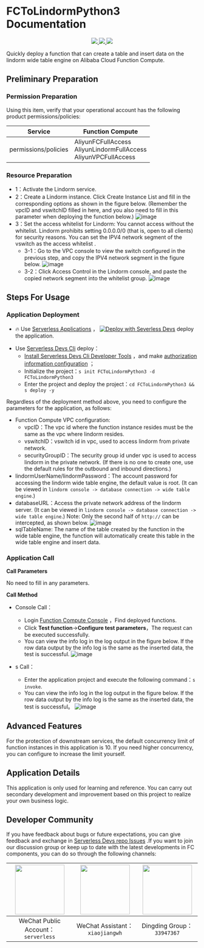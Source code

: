 # FCToLindormPython3 Documentation

<p align="center" class="flex justify-center">
    <a href="https://www.serverless-devs.com" class="ml-1">
    <img src="http://editor.devsapp.cn/icon?package=FCToLindormPython3&type=packageType">
  </a>
  <a href="http://www.devsapp.cn/details.html?name=FCToLindormPython3" class="ml-1">
    <img src="http://editor.devsapp.cn/icon?package=FCToLindormPython3&type=packageVersion">
  </a>
  <a href="http://www.devsapp.cn/details.html?name=FCToLindormPython3" class="ml-1">
    <img src="http://editor.devsapp.cn/icon?package=FCToLindormPython3&type=packageDownload">
  </a>
</p>

<description>

Quickly deploy a function that can create a table and insert data on the lindorm wide table engine on Alibaba Cloud Function Compute.

</description>


## Preliminary Preparation

### Permission Preparation

Using this item, verify that your operational account has the following product permissions/policies:


| Service              | Function Compute                                                     |     
|----------------------|----------------------------------------------------------------------|   
| permissions/policies | AliyunFCFullAccess</br>AliyunLindormFullAccess</br>AliyunVPCFullAccess |     

### Resource Preparation

  * 1：Activate the Lindorm service.
  * 2：Create a Lindorm instance.
    Click Create Instance List and fill in the corresponding options as shown in the figure below. (Remember the vpcID and vswitchID filled in here, and you also need to fill in this parameter when deploying the function below.)
    ![image](http://git.cn-hangzhou.oss-cdn.aliyun-inc.com/uploads/serverless/serverless-solutions/ffd1cc739fade8edbb435f3e13f73e67/image.png)
  * 3：Set the access whitelist for Lindorm: You cannot access without the whitelist. Lindorm prohibits setting 0.0.0.0/0 (that is, open to all clients) for security reasons. You can set the IPV4 network segment of the vswitch as the access whitelist .
    * 3-1：Go to the VPC console to view the switch configured in the previous step, and copy the IPV4 network segment in the figure below.
    ![image](http://git.cn-hangzhou.oss-cdn.aliyun-inc.com/uploads/serverless/serverless-solutions/25b4fb29d4f5ab82838dc4e1cdec8da5/image.png)
    * 3-2：Click Access Control in the Lindorm console, and paste the copied network segment into the whitelist group.
    ![image](http://git.cn-hangzhou.oss-cdn.aliyun-inc.com/uploads/serverless/serverless-solutions/d5ad661e0648050380a66909b9c712d5/image.png)

## Steps For Usage
### Application Deployment

<appcenter>

- :fire: Use [Serverless Applications](https://fcnext.console.aliyun.com/applications/create?template=FCToLindormPython3) ，
[![Deploy with Severless Devs](https://img.alicdn.com/imgextra/i1/O1CN01w5RFbX1v45s8TIXPz_!!6000000006118-55-tps-95-28.svg)](https://fcnext.console.aliyun.com/applications/create?template=FCToLindormPython3) deploy the application.

</appcenter>

- Use [Serverless Devs Cli](https://www.serverless-devs.com/serverless-devs/install) deploy：
    - [Install Serverless Devs Cli Developer Tools](https://www.serverless-devs.com/serverless-devs/install) ，and make [authorization information configuration](https://www.serverless-devs.com/fc/config) ；
    - Initialize the project：`s init FCToLindormPython3 -d FCToLindormPython3`   
    - Enter the project and deploy the project：`cd FCToLindormPython3 && s deploy -y`

</deploy>


Regardless of the deployment method above, you need to configure the parameters for the application, as follows:
  * Function Compute VPC configuration:
    * vpcID：The vpc id where the function instance resides must be the same as the vpc where lindorm resides.
    * vswitchID：vswitch id in vpc, used to access lindorm from private network.
    * securityGroupID：The security group id under vpc is used to access lindorm in the private network. (If there is no one to create one, use the default rules for the outbound and inbound directions.)
  * lindormUserName/lindormPassword：The account password for accessing the lindorm wide table engine, the default value is root. (It can be viewed in `lindorm console -> database connection -> wide table engine`.)
  * databaseURL：Access the private network address of the lindorm server. (It can be viewed in `lindorm console -> database connection -> wide table engine`.)
    Note: Only the second half of `http://` can be intercepted, as shown below.
    ![image](http://git.cn-hangzhou.oss-cdn.aliyun-inc.com/uploads/serverless/serverless-solutions/3dd10276fdd9a6f64e0e8687dc6a7a30/image.png)
  * sqlTableName: The name of the table created by the function in the wide table engine, the function will automatically create this table in the wide table engine and insert data.

### Application Call
**Call Parameters**

No need to fill in any parameters.

**Call Method**
  * Console Call：
    * Login [Function Compute Console](https://fcnext.console.aliyun.com/cn-hangzhou/services) ，Find deployed functions.
    * Click **Test function**->**Configure test parameters**，The request can be executed successfully.
    * You can view the info log in the log output in the figure below. If the row data output by the info log is the same as the inserted data, the test is successful.
    ![image](http://git.cn-hangzhou.oss-cdn.aliyun-inc.com/uploads/serverless/serverless-solutions/6c15682b95e3371b1cb4d2afad58372b/image.png)

  
  * s Call：
    * Enter the application project and execute the following command：`s invoke`.
    * You can view the info log in the log output in the figure below. If the row data output by the info log is the same as the inserted data, the test is successful。
    ![image](http://git.cn-hangzhou.oss-cdn.aliyun-inc.com/uploads/serverless/serverless-solutions/58677f84041df3f2fd875b32029faa10/image.png)


<appdetail id="flushContent">


## Advanced Features

For the protection of downstream services, the default concurrency limit of function instances in this application is 10. If you need higher concurrency, you can configure to increase the limit yourself.

## Application Details

This application is only used for learning and reference. You can carry out secondary development and improvement based on this project to realize your own business logic.

</appdetail>

<devgroup>

## Developer Community

If you have feedback about bugs or future expectations, you can give feedback and exchange in [Serverless Devs repo Issues](https://github.com/serverless-devs/serverless-devs/issues) .If you want to join our discussion group or keep up to date with the latest developments in FC components, you can do so through the following channels:

<p align="center">

| <img src="https://serverless-article-picture.oss-cn-hangzhou.aliyuncs.com/1635407298906_20211028074819117230.png" width="130px" > | <img src="https://serverless-article-picture.oss-cn-hangzhou.aliyuncs.com/1635407044136_20211028074404326599.png" width="130px" > | <img src="https://serverless-article-picture.oss-cn-hangzhou.aliyuncs.com/1635407252200_20211028074732517533.png" width="130px" > |
|-----------------------------------------------------------------------------------------------------------------------------------| --- |-----------------------------------------------------------------------------------------------------------------------------------|
| <center>WeChat Public Account：`serverless`</center>                                                                               | <center>WeChat Assistant：`xiaojiangwh`</center> | <center>Dingding Group：`33947367`</center>                                                                                        | 

</p>

</devgroup>